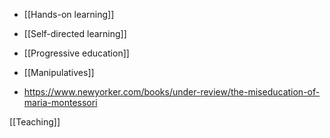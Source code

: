   - [[Hands-on learning]]
  - [[Self-directed learning]]
  - [[Progressive education]]
  - [[Manipulatives]]

  - https://www.newyorker.com/books/under-review/the-miseducation-of-maria-montessori

[[Teaching]]